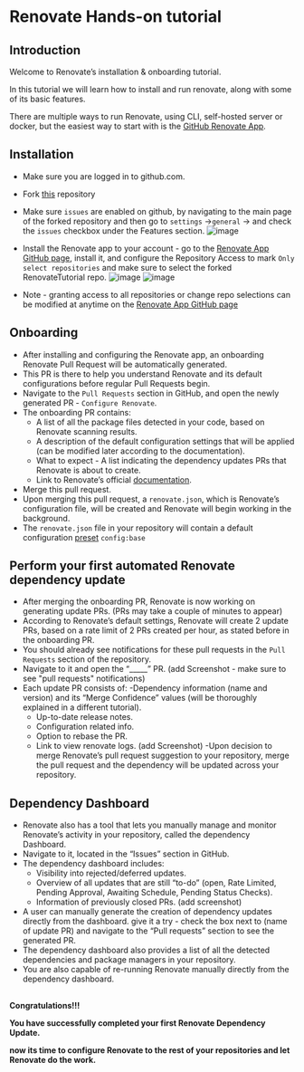# Renovate Hands-on tutorial

## Introduction

Welcome to Renovate’s installation & onboarding tutorial.

In this tutorial we will learn how to install and run renovate, along with some of its basic features.

There are multiple ways to run Renovate, using CLI, self-hosted server or docker, but the easiest way to start with is the [GitHub Renovate App](https://github.com/apps/renovate).

## Installation

- Make sure you are logged in to github.com.
- Fork [this](https://github.com/PhilipAbed/RenovateTutorial) repository
- Make sure `issues` are enabled on github, by navigating to the main page of the forked repository and then go to `settings` ->`general` -> and check the `issues` checkbox under the Features section.
![image](https://user-images.githubusercontent.com/42116482/173985257-60e87a90-a920-4ffd-a357-366bfa543d58.png)

- Install the Renovate app to your account - go to the [Renovate App GitHub page](https://github.com/apps/renovate), install it, and configure the Repository Access to mark `Only select repositories` and make sure to select the forked RenovateTutorial repo.
![image](https://user-images.githubusercontent.com/42116482/173985330-bbdbbe94-b883-4daf-a4d5-b0393e767200.png)
![image](https://user-images.githubusercontent.com/42116482/173985535-44ccc750-50aa-452b-b9dc-4fafb65bfc75.png)

- Note - granting access to all repositories or change repo selections can be modified at anytime on the [Renovate App GitHub page](https://github.com/apps/renovate)

## Onboarding

- After installing and configuring the Renovate app, an onboarding Renovate Pull Request will be automatically generated. 
- This PR is there to help you understand Renovate and its default configurations before regular Pull Requests begin.
- Navigate to the `Pull Requests` section in GitHub, and open the newly generated PR - `Configure Renovate`.
- The onboarding PR contains: 
  - A list of all the package files detected in your code, based on Renovate scanning results.
  - A description of the default configuration settings that will be applied (can be modified later according to the documentation).
  - What to expect - A list indicating the dependency updates PRs that Renovate is about to create.
  - Link to Renovate’s official [documentation](https://docs.renovatebot.com/). 
- Merge this pull request. 
- Upon merging this pull request, a `renovate.json`, which is Renovate’s configuration file, will be created and Renovate will begin working in the background.
- The `renovate.json` file in your repository will contain a default configuration [preset](https://docs.renovatebot.com/key-concepts/presets/) `config:base`

## Perform your first automated Renovate dependency update

- After merging the onboarding PR, Renovate is now working on generating update PRs. (PRs may take a couple of minutes to appear)
- According to Renovate’s default settings, Renovate will create 2 update PRs, based on a rate limit of 2 PRs created per hour, as stated before in the onboarding PR.
- You should already see notifications for these pull requests in the `Pull Requests` section of the repository.
- Navigate to it and open the “_____” PR. (add Screenshot - make sure to see "pull requests" notifications)
- Each update PR consists of:
  -Dependency information (name and version) and its “Merge Confidence” values (will be thoroughly explained in a different tutorial).
  - Up-to-date release notes.
  - Configuration related info.
  - Option to rebase the PR.
  - Link to view renovate logs.
  (add Screenshot)
-Upon decision to merge Renovate’s pull request suggestion to your repository, merge the pull request and the dependency will be updated across your repository.


## Dependency Dashboard

- Renovate also has a tool that lets you manually manage and monitor Renovate’s activity in your repository, called the dependency Dashboard.
- Navigate to it, located in the “Issues” section in GitHub.
- The dependency dashboard includes:
  - Visibility into rejected/deferred updates.
  - Overview of all updates that are still “to-do” (open, Rate Limited, Pending Approval, Awaiting Schedule, Pending Status Checks).
  - Information of previously closed PRs. 
(add screenshot)
- A user can manually generate the creation of dependency updates directly from the dashboard. 
	give it a try - check the box next to (name of update PR) and navigate to the “Pull requests” section to see the generated PR.
- The dependency dashboard also provides a list of all the detected dependencies and package managers in your repository.
- You are also capable of re-running Renovate manually directly from the dependency dashboard.

##
**Congratulations!!!** 

**You have successfully completed your first Renovate Dependency Update.**

**now its time to configure Renovate to the rest of your repositories and let Renovate do the work.**
